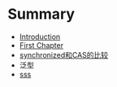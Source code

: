 # Summary

* [Introduction](README.md)
* [First Chapter](chapter1.md)
* [synchronized和CAS的比较](cashe-synchronized-de-bi-jiao.md)
* 泛型
* [sss](sss.md)

